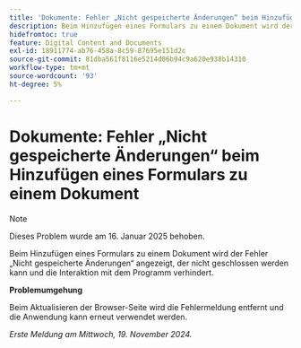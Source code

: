 ```yaml
---
title: 'Dokumente: Fehler „Nicht gespeicherte Änderungen“ beim Hinzufügen eines Formulars zu einem Dokument'
description: Beim Hinzufügen eines Formulars zu einem Dokument wird der Fehler „Nicht gespeicherte Änderungen“ angezeigt, der nicht geschlossen werden kann und die Interaktion mit dem Programm verhindert.
hidefromtoc: true
feature: Digital Content and Documents
exl-id: 18911774-ab76-458a-8c59-87695e151d2c
source-git-commit: 81dba561f8116e5214d06b94c9a620e938b14310
workflow-type: tm+mt
source-wordcount: '93'
ht-degree: 5%

---
```


# Dokumente: Fehler „Nicht gespeicherte Änderungen“ beim Hinzufügen eines Formulars zu einem Dokument

>[!NOTE]
>
>Dieses Problem wurde am 16. Januar 2025 behoben.

Beim Hinzufügen eines Formulars zu einem Dokument wird der Fehler „Nicht gespeicherte Änderungen“ angezeigt, der nicht geschlossen werden kann und die Interaktion mit dem Programm verhindert.

**Problemumgehung**

Beim Aktualisieren der Browser-Seite wird die Fehlermeldung entfernt und die Anwendung kann erneut verwendet werden.

_Erste Meldung am Mittwoch, 19. November 2024._
